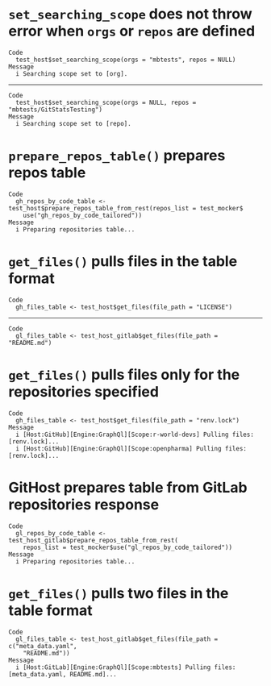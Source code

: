 # `set_searching_scope` does not throw error when `orgs` or `repos` are defined

    Code
      test_host$set_searching_scope(orgs = "mbtests", repos = NULL)
    Message
      i Searching scope set to [org].

---

    Code
      test_host$set_searching_scope(orgs = NULL, repos = "mbtests/GitStatsTesting")
    Message
      i Searching scope set to [repo].

# `prepare_repos_table()` prepares repos table

    Code
      gh_repos_by_code_table <- test_host$prepare_repos_table_from_rest(repos_list = test_mocker$
        use("gh_repos_by_code_tailored"))
    Message
      i Preparing repositories table...

# `get_files()` pulls files in the table format

    Code
      gh_files_table <- test_host$get_files(file_path = "LICENSE")

---

    Code
      gl_files_table <- test_host_gitlab$get_files(file_path = "README.md")

# `get_files()` pulls files only for the repositories specified

    Code
      gh_files_table <- test_host$get_files(file_path = "renv.lock")
    Message
      i [Host:GitHub][Engine:GraphQl][Scope:r-world-devs] Pulling files: [renv.lock]...
      i [Host:GitHub][Engine:GraphQl][Scope:openpharma] Pulling files: [renv.lock]...

# GitHost prepares table from GitLab repositories response

    Code
      gl_repos_by_code_table <- test_host_gitlab$prepare_repos_table_from_rest(
        repos_list = test_mocker$use("gl_repos_by_code_tailored"))
    Message
      i Preparing repositories table...

# `get_files()` pulls two files in the table format

    Code
      gl_files_table <- test_host_gitlab$get_files(file_path = c("meta_data.yaml",
        "README.md"))
    Message
      i [Host:GitLab][Engine:GraphQl][Scope:mbtests] Pulling files: [meta_data.yaml, README.md]...


